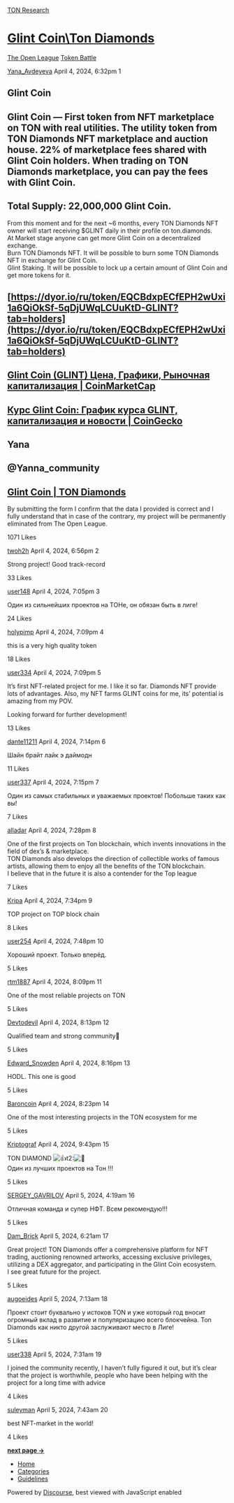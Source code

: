 [TON Research](/)

# [Glint Coin\\Ton Diamonds](/t/glint-coin-ton-diamonds/7359)

[The Open League](/c/the-open-league/token-leaderboard/57)  [Token Battle](/c/the-open-league/token-leaderboard/57) 

    

[Yana\_Avdeyeva](https://tonresear.ch/u/Yana_Avdeyeva)  April 4, 2024, 6:32pm  1

## [](#glint-coin-1)Glint Coin

## [](#glint-coin-first-token-from-nft-marketplace-on-ton-with-real-utilities-the-utility-token-from-ton-diamonds-nft-marketplace-and-auction-house-22-of-marketplace-fees-shared-with-glint-coin-holders-when-trading-on-ton-diamonds-marketplace-you-can-pay-the-fees-with-glint-coin-2)Glint Coin — First token from NFT marketplace on TON with real utilities. The utility token from TON Diamonds NFT marketplace and auction house. 22% of marketplace fees shared with Glint Coin holders. When trading on TON Diamonds marketplace, you can pay the fees with Glint Coin.

## [](#total-supply-22000000-glint-coin-3)Total Supply: 22,000,000 Glint Coin.

From this moment and for the next ~6 months, every TON Diamonds NFT owner will start receiving $GLINT daily in their profile on ton.diamonds.  
At Market stage anyone can get more Glint Coin on a decentralized exchange.  
Burn TON Diamonds NFT. It will be possible to burn some TON Diamonds NFT in exchange for Glint Coin.  
Glint Staking. It will be possible to lock up a certain amount of Glint Coin and get more tokens for it.

## [](#httpsdyoriorutokeneqcbdxpecfeph2wuxi1a6qioksf-5qdjuwqlcuuktd-glinttabholders-4)[https://dyor.io/ru/token/EQCBdxpECfEPH2wUxi1a6QiOkSf-5qDjUWqLCUuKtD-GLINT?tab=holders](https://dyor.io/ru/token/EQCBdxpECfEPH2wUxi1a6QiOkSf-5qDjUWqLCUuKtD-GLINT?tab=holders)

## [](#httpscoinmarketcapcomrucurrenciesglint-coin-5)[Glint Coin (GLINT) Цена, Графики, Рыночная капитализация | CoinMarketCap](https://coinmarketcap.com/ru/currencies/glint-coin/)

## [](#httpswwwcoingeckocomruglint-coin-6)[Курс Glint Coin: График курса GLINT, капитализация и новости | CoinGecko](https://www.coingecko.com/ru/%D0%9A%D1%80%D0%B8%D0%BF%D1%82%D0%BE%D0%B2%D0%B0%D0%BB%D1%8E%D1%82%D1%8B/glint-coin)

## [](#yana-7)Yana

## [](#yanna_community-8)@Yanna\_community

## [](#httpstondiamondsglint-coin-9)[Glint Coin | TON Diamonds](https://ton.diamonds/glint-coin)

By submitting the form I confirm that the data I provided is correct and I fully understand that in case of the contrary, my project will be permanently eliminated from The Open League.

  1071 Likes

[twoh2h](https://tonresear.ch/u/twoh2h) April 4, 2024, 6:56pm  2

Strong project! Good track-record

  33 Likes

[user148](https://tonresear.ch/u/user148) April 4, 2024, 7:05pm  3

Один из сильнейших проектов на ТОНе, он обязан быть в лиге!

  24 Likes

[holypimp](https://tonresear.ch/u/holypimp) April 4, 2024, 7:09pm  4

this is a very high quality token

  18 Likes

[user334](https://tonresear.ch/u/user334) April 4, 2024, 7:09pm  5

It’s first NFT-related project for me. I like it so far. Diamonds NFT provide lots of advantages. Also, my NFT farms GLINT coins for me, its’ potential is amazing from my POV.

Looking forward for further development!

  13 Likes

[dante11211](https://tonresear.ch/u/dante11211) April 4, 2024, 7:14pm  6

Шайн брайт лайк э даймодн

  11 Likes

[user337](https://tonresear.ch/u/user337) April 4, 2024, 7:15pm  7

Один из самых стабильных и уважаемых проектов! Побольше таких как вы!

  7 Likes

[alladar](https://tonresear.ch/u/alladar) April 4, 2024, 7:28pm  8

One of the first projects on Ton blockchain, which invents innovations in the field of dex’s & marketplace.  
TON Diamonds also develops the direction of collectible works of famous artists, allowing them to enjoy all the benefits of the TON blockchain.  
I believe that in the future it is also a contender for the Top league

  7 Likes

[Kripa](https://tonresear.ch/u/Kripa) April 4, 2024, 7:34pm  9

TOP project on TOP block chain

  8 Likes

[user254](https://tonresear.ch/u/user254) April 4, 2024, 7:48pm  10

Хороший проект. Только вперёд.

  5 Likes

[rtm1887](https://tonresear.ch/u/rtm1887) April 4, 2024, 8:09pm  11

One of the most reliable projects on TON

  5 Likes

[Devtodevil](https://tonresear.ch/u/Devtodevil) April 4, 2024, 8:13pm  12

Qualified team and strong community💪

  5 Likes

[Edward\_Snowden](https://tonresear.ch/u/Edward_Snowden) April 4, 2024, 8:16pm  13

HODL. This one is good

  5 Likes

[Baroncoin](https://tonresear.ch/u/Baroncoin) April 4, 2024, 8:23pm  14

One of the most interesting projects in the TON ecosystem for me

  5 Likes

[Kriptograf](https://tonresear.ch/u/Kriptograf) April 4, 2024, 9:43pm  15

TON DIAMOND ![:+1:t2:](https://tonresear.ch/images/emoji/twitter/+1/2.png?v=12 ":+1:t2:")![:rocket:](https://tonresear.ch/images/emoji/twitter/rocket.png?v=12 ":rocket:")  
Один из лучших проектов на Тон !!!

  5 Likes

[SERGEY\_GAVRILOV](https://tonresear.ch/u/SERGEY_GAVRILOV) April 5, 2024, 4:19am  16

Отличная команда и супер НФТ. Всем рекомендую!!!

  5 Likes

[Dam\_Brick](https://tonresear.ch/u/Dam_Brick) April 5, 2024, 6:21am  17

Great project! TON Diamonds offer a comprehensive platform for NFT trading, auctioning renowned artworks, accessing exclusive privileges, utilizing a DEX aggregator, and participating in the Glint Coin ecosystem.  
I see great future for the project.

  5 Likes

[augoeides](https://tonresear.ch/u/augoeides) April 5, 2024, 7:13am  18

Проект стоит буквально у истоков TON и уже который год вносит огромный вклад в развитие и популяризацию всего блокчейна. Ton Diamonds как никто другой заслуживают место в Лиге!

  5 Likes

[user338](https://tonresear.ch/u/user338) April 5, 2024, 7:31am  19

I joined the community recently, I haven’t fully figured it out, but it’s clear that the project is worthwhile, people who have been helping with the project for a long time with advice

  4 Likes

[suleyman](https://tonresear.ch/u/suleyman) April 5, 2024, 7:43am  20

best NFT-market in the world!

  4 Likes

**[next page →](/t/glint-coin-ton-diamonds/7359?page=2)**

*   [Home](/)
*   [Categories](/categories)
*   [Guidelines](/guidelines)

Powered by [Discourse](https://www.discourse.org), best viewed with JavaScript enabled